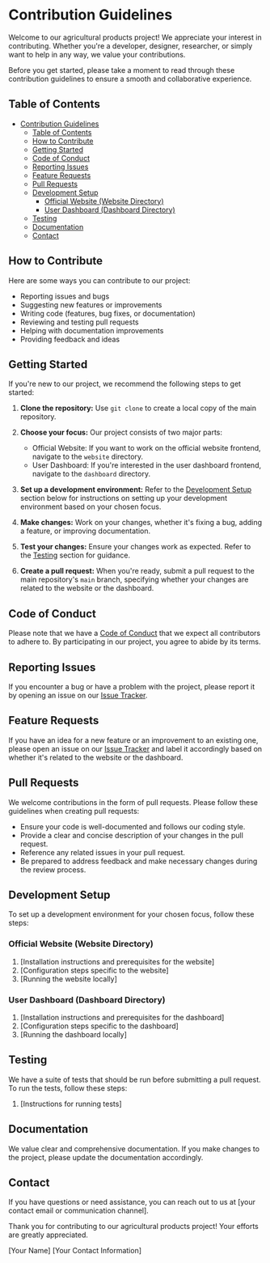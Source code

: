 # Contribution Guidelines

Welcome to our agricultural products project! We appreciate your interest in contributing. Whether you're a developer, designer, researcher, or simply want to help in any way, we value your contributions.

Before you get started, please take a moment to read through these contribution guidelines to ensure a smooth and collaborative experience.

## Table of Contents
- [Contribution Guidelines](#contribution-guidelines)
  - [Table of Contents](#table-of-contents)
  - [How to Contribute](#how-to-contribute)
  - [Getting Started](#getting-started)
  - [Code of Conduct](#code-of-conduct)
  - [Reporting Issues](#reporting-issues)
  - [Feature Requests](#feature-requests)
  - [Pull Requests](#pull-requests)
  - [Development Setup](#development-setup)
    - [Official Website (Website Directory)](#official-website-website-directory)
    - [User Dashboard (Dashboard Directory)](#user-dashboard-dashboard-directory)
  - [Testing](#testing)
  - [Documentation](#documentation)
  - [Contact](#contact)

## How to Contribute

Here are some ways you can contribute to our project:

- Reporting issues and bugs
- Suggesting new features or improvements
- Writing code (features, bug fixes, or documentation)
- Reviewing and testing pull requests
- Helping with documentation improvements
- Providing feedback and ideas

## Getting Started

If you're new to our project, we recommend the following steps to get started:

1. **Clone the repository:** Use `git clone` to create a local copy of the main repository.

2. **Choose your focus:** Our project consists of two major parts:
   - Official Website: If you want to work on the official website frontend, navigate to the `website` directory.
   - User Dashboard: If you're interested in the user dashboard frontend, navigate to the `dashboard` directory.

3. **Set up a development environment:** Refer to the [Development Setup](#development-setup) section below for instructions on setting up your development environment based on your chosen focus.

4. **Make changes:** Work on your changes, whether it's fixing a bug, adding a feature, or improving documentation.

5. **Test your changes:** Ensure your changes work as expected. Refer to the [Testing](#testing) section for guidance.

6. **Create a pull request:** When you're ready, submit a pull request to the main repository's `main` branch, specifying whether your changes are related to the website or the dashboard.

## Code of Conduct

Please note that we have a [Code of Conduct](CODE_OF_CONDUCT.md) that we expect all contributors to adhere to. By participating in our project, you agree to abide by its terms.

## Reporting Issues

If you encounter a bug or have a problem with the project, please report it by opening an issue on our [Issue Tracker](https://github.com/your/repository/issues).

## Feature Requests

If you have an idea for a new feature or an improvement to an existing one, please open an issue on our [Issue Tracker](https://github.com/your/repository/issues) and label it accordingly based on whether it's related to the website or the dashboard.

## Pull Requests

We welcome contributions in the form of pull requests. Please follow these guidelines when creating pull requests:

- Ensure your code is well-documented and follows our coding style.
- Provide a clear and concise description of your changes in the pull request.
- Reference any related issues in your pull request.
- Be prepared to address feedback and make necessary changes during the review process.

## Development Setup

To set up a development environment for your chosen focus, follow these steps:

### Official Website (Website Directory)

1. [Installation instructions and prerequisites for the website]
2. [Configuration steps specific to the website]
3. [Running the website locally]

### User Dashboard (Dashboard Directory)

1. [Installation instructions and prerequisites for the dashboard]
2. [Configuration steps specific to the dashboard]
3. [Running the dashboard locally]

## Testing

We have a suite of tests that should be run before submitting a pull request. To run the tests, follow these steps:

1. [Instructions for running tests]

## Documentation

We value clear and comprehensive documentation. If you make changes to the project, please update the documentation accordingly.

## Contact

If you have questions or need assistance, you can reach out to us at [your contact email or communication channel].

Thank you for contributing to our agricultural products project! Your efforts are greatly appreciated.

[Your Name]
[Your Contact Information]
